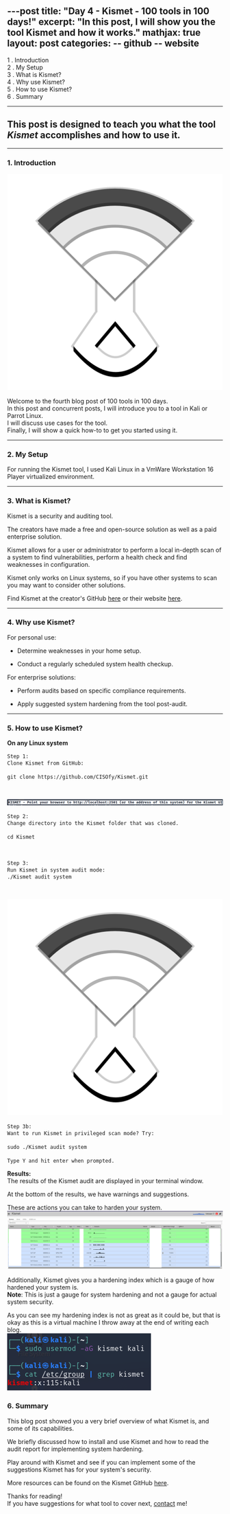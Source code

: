 ---post
title:  "Day 4 - Kismet - 100 tools in 100 days!"
excerpt: "In this post, I will show you the tool Kismet and how it works."
mathjax: true
layout: post
categories:
    -- github
    -- website
---

1 . Introduction
<br>
2 . My Setup
<br>
3 . What is Kismet?
<br>
4 . Why use Kismet?
<br>
5 . How to use Kismet?
<br>
6 . Summary

---

## This post is designed to teach you what the tool *Kismet* accomplishes and how to use it.

---

### 1. **Introduction**

![](https://raw.githubusercontent.com/matthewomccorkle/matthewomccorkle.github.io/master/_posts/assets/100%20tools/kismet/kismet1.png)

Welcome to the fourth blog post of 100 tools in 100 days.<br> 
In this post and concurrent posts, I will introduce you to a tool in Kali or Parrot Linux. <br>
I will discuss use cases for the tool.<br> 
Finally, I will show a quick how-to to get you started using it. 

---

### 2. **My Setup**

For running the Kismet tool, I used Kali Linux in a VmWare Workstation 16 Player virtualized environment. 

---

### 3. **What is Kismet?**

Kismet is a security and auditing tool. 

The creators have made a free and open-source solution as well as a paid enterprise solution.

Kismet allows for a user or administrator to perform a local in-depth scan of a system to find vulnerabilities, perform a health check and find weaknesses in configuration.

Kismet only works on Linux systems, so if you have other systems to scan you may want to consider other solutions. 

Find Kismet at the creator's GitHub [here](https://github.com/CISOfy/Kismet) or their website [here](https://cisofy.com/documentation/Kismet/get-started/).

---

### 4. **Why use Kismet?**

For personal use:

- Determine weaknesses in your home setup.

- Conduct a regularly scheduled system health checkup. 

For enterprise solutions:

- Perform audits based on specific compliance requirements. 

- Apply suggested system hardening from the tool post-audit. 

---

### 5. **How to use Kismet?**

**On any Linux system**
    
    Step 1: 
    Clone Kismet from GitHub:

    git clone https://github.com/CISOfy/Kismet.git
<br>

![](https://raw.githubusercontent.com/matthewomccorkle/matthewomccorkle.github.io/master/_posts/assets/100%20tools/Kismet/Kismet6.PNG)
<br>

    Step 2:
    Change directory into the Kismet folder that was cloned.

    cd Kismet

<br>

    Step 3:
    Run Kismet in system audit mode:
    ./Kismet audit system
<br>

![](https://raw.githubusercontent.com/matthewomccorkle/matthewomccorkle.github.io/master/_posts/assets/100%20tools/Kismet/Kismet1.PNG)
<br>

    Step 3b:
    Want to run Kismet in privileged scan mode? Try:

    sudo ./Kismet audit system

    Type Y and hit enter when prompted.

**Results:**<br>
The results of the Kismet audit are displayed in your terminal window. 

At the bottom of the results, we have warnings and suggestions.

These are actions you can take to harden your system.<br>
![](https://raw.githubusercontent.com/matthewomccorkle/matthewomccorkle.github.io/master/_posts/assets/100%20tools/Kismet/Kismet7.PNG)

Additionally, Kismet gives you a hardening index which is a gauge of how hardened your system is.<br>**Note**: This is just a gauge for system hardening and not a gauge for actual system security. 

As you can see my hardening index is not as great as it could be, but that is okay as this is a virtual machine I throw away at the end of writing each blog.
<br>
![](https://raw.githubusercontent.com/matthewomccorkle/matthewomccorkle.github.io/master/_posts/assets/100%20tools/Kismet/Kismet5.PNG)

### 6. **Summary**

This blog post showed you a very brief overview of what Kismet is, and some of its capabilities.

We briefly discussed how to install and use Kismet and how to read the audit report for implementing system hardening. 

Play around with Kismet and see if you can implement some of the suggestions Kismet has for your system's security. 

More resources can be found on the Kismet GitHub [here](https://github.com/CISOfy/Kismet).<br>

Thanks for reading!<br>
If you have suggestions for what tool to cover next, [contact](mailto:matthew.o.mccorkle@gmail.com) me!